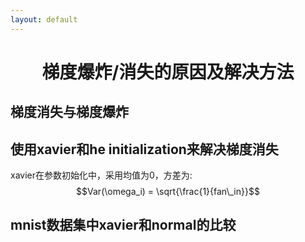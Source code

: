 ```yaml
---
layout: default
---
```


# <center> 梯度爆炸/消失的原因及解决方法 </center>

## 梯度消失与梯度爆炸

## 使用xavier和he initialization来解决梯度消失

xavier在参数初始化中，采用均值为0，方差为:
$$Var(\omega_i) = \sqrt{\frac{1}{fan\_in}}$$


## mnist数据集中xavier和normal的比较
